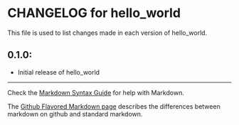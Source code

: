 # CHANGELOG for hello_world

This file is used to list changes made in each version of hello_world.

## 0.1.0:

* Initial release of hello_world

- - - 
Check the [Markdown Syntax Guide](http://daringfireball.net/projects/markdown/syntax) for help with Markdown.

The [Github Flavored Markdown page](http://github.github.com/github-flavored-markdown/) describes the differences between markdown on github and standard markdown.
